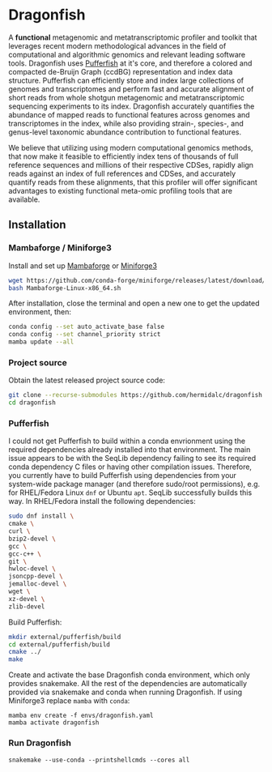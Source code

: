 # Dragonfish

A **functional** metagenomic and metatranscriptomic profiler and toolkit
that leverages recent modern methodological advances in the field of
computational and algorithmic genomics and relevant leading software tools.
Dragonfish uses [Pufferfish](https://github.com/COMBINE-lab/pufferfish) at
it's core, and therefore a colored and compacted de-Bruijn Graph (ccdBG)
representation and index data structure. Pufferfish can efficiently store and
index large collections of genomes and transcriptomes and perform fast and
accurate alignment of short reads from whole shotgun metagenomic and
metatranscriptomic sequencing experiments to its index. Dragonfish accurately
quantifies the abundance of mapped reads to functional features across genomes
and transcriptomes in the index, while also providing strain-, species-, and
genus-level taxonomic abundance contribution to functional features.

We believe that utilizing using modern computational genomics methods, that now
make it feasible to efficiently index tens of thousands of full reference
sequences and millions of their respective CDSes, rapidly align reads against
an index of full references and CDSes, and accurately quantify reads from these
alignments, that this profiler will offer significant advantages to existing
functional meta-omic profiling tools that are available.

## Installation

### Mambaforge / Miniforge3

Install and set up
[Mambaforge](https://github.com/conda-forge/miniforge#mambaforge) or
[Miniforge3](https://github.com/conda-forge/miniforge#miniforge3)

```bash
wget https://github.com/conda-forge/miniforge/releases/latest/download/Mambaforge-Linux-x86_64.sh
bash Mambaforge-Linux-x86_64.sh
```

After installation, close the terminal and open a new one to get the updated
environment, then:

```bash
conda config --set auto_activate_base false
conda config --set channel_priority strict
mamba update --all
```

### Project source

Obtain the latest released project source code:

```bash
git clone --recurse-submodules https://github.com/hermidalc/dragonfish.git
cd dragonfish
```


### Pufferfish

I could not get Pufferfish to build within a conda envrionment using the
required dependencies already installed into that environment. The main
issue appears to be with the SeqLib dependency failing to see its required
conda dependency C files or having other compilation issues. Therefore,
you currently have to build Pufferfish using dependencies from your
system-wide package manager (and therefore sudo/root permissions), e.g.
for RHEL/Fedora Linux `dnf` or Ubuntu `apt`. SeqLib successfully builds
this way. In RHEL/Fedora install the following dependencies:

```bash
sudo dnf install \
cmake \
curl \
bzip2-devel \
gcc \
gcc-c++ \
git \
hwloc-devel \
jsoncpp-devel \
jemalloc-devel \
wget \
xz-devel \
zlib-devel
```

Build Pufferfish:

```bash
mkdir external/pufferfish/build
cd external/pufferfish/build
cmake ../
make
```

Create and activate the base Dragonfish conda environment, which only
provides snakemake. All the rest of the dependencies are automatically
provided via snakemake and conda when running Dragonfish. If using
Miniforge3 replace `mamba` with `conda`:

```
mamba env create -f envs/dragonfish.yaml
mamba activate dragonfish
```

### Run Dragonfish

```
snakemake --use-conda --printshellcmds --cores all
```
